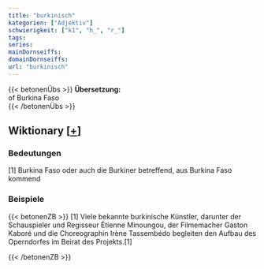 ```yaml
---
title: "burkinisch"
kategorien: ["Adjektiv"]
schwierigkeit: ["k1", "h_", "r_"]
tags:
series:
mainDornseiffs:
domainDornseiffs:
url: "burkinisch"
---
```


{{< betonenÜbs >}}
**Übersetzung:**  
of Burkina Faso  
{{< /betonenÜbs >}}

## Wiktionary [[+](https://de.wiktionary.org/wiki/burkinisch)]

### Bedeutungen
[1] Burkina Faso oder auch die Burkiner betreffend, aus Burkina Faso kommend  

### Beispiele
{{< betonenZB >}}
[1] Viele bekannte burkinische Künstler, darunter der Schauspieler und Regisseur Étienne Minoungou, der Filmemacher Gaston Kaboré und die Choreographin Irène Tassembédo begleiten den Aufbau des Operndorfes im Beirat des Projekts.[1]  

{{< /betonenZB >}}

